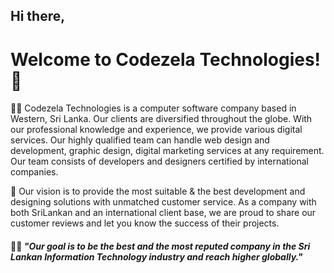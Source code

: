 ## Hi there,
# Welcome to Codezela Technologies! 👋

🙋‍♀️ Codezela Technologies is a computer software company based in Western, Sri Lanka. Our clients are diversified throughout the globe. With our professional knowledge and experience, we provide various digital services. Our highly qualified team can handle web design and development, graphic design, digital marketing services at any requirement. Our team consists of developers and designers certified by international companies.

🌈 Our vision is to provide the most suitable & the best development and designing solutions with unmatched customer service. As a company with both SriLankan and an international client base, we are proud to share our customer reviews and let you know the success of their projects.

#### 👩‍💻 <i>"Our goal is to be the best and the most reputed company in the Sri Lankan Information Technology industry and reach higher globally."</i>
